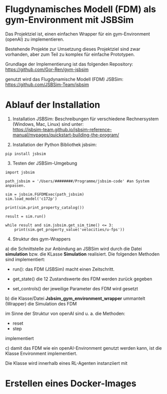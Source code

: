 # Flugdynamisches Modell (FDM) als gym-Environment mit JSBSim

Das Projektziel ist, einen einfachen Wrapper für ein gym-Environment (openAI) zu implementieren.

Bestehende Projekte zur Umsetzung dieses Projektziel sind zwar vorhanden, aber zum Teil zu komplex für einfache Prototypen.

Grundlage der Implementierung ist das folgenden Repository: https://github.com/Gor-Ren/gym-jsbsim

genutzt wird das Flugdynamische Modell (FDM) JSBSim: https://github.com/JSBSim-Team/jsbsim


# Ablauf der Installation
1. Installation JSBSim:
Beschreibungen für verschiedene Rechnersystem (Windows, Mac, Linux) sind unter:<br>
   https://jsbsim-team.github.io/jsbsim-reference-manual/mypages/quickstart-building-the-program/
  
 
2. Installation der Python Bibliothek jsbsim: <br>
```
pip install jsbsim
```


3. Testen der JSBSim-Umgebung
```
import jsbsim

path_jsbsim = '/Users/########/Programme/jsbsim-code' #an System anpassen.

sim = jsbsim.FGFDMExec(path_jsbsim)
sim.load_model('c172p')

print(sim.print_property_catalog())

result = sim.run()

while result and sim.jsbsim.get_sim_time() <= 3:
    print(sim.get_property_value('velocities/u-fps'))
```

4. Struktur des gym-Wrappers

a) die Schnittstelle zur Anbindung an JSBSim wird durch die Datei **simulation** bzw. die KLasse **Simulation** realisiert. Die folgenden Methoden sind implementiert:

* run():
das FDM (JSBSim) macht einen Zeitschritt.
  
* get_state()
die 12 Zustandswerte des FDM werden zurück gegeben
  
* set_controls()
der jeweilige Parameter des FDM wird gesetzt
  
b) die Klasse/Datei **Jsbsim_gym_environment_wrapper** ummantelt (Wrapper) die Simulation des FDM

im Sinne der Struktur von openAI sind u. a. die Methoden: 

* reset
* step

implementiert

c) damit das FDM wie ein openAI-Environment genutzt werden kann, ist die Klasse Environment implementiert.

Die Klasse wird innerhalb eines RL-Agenten instanziiert mit  






# Erstellen eines Docker-Images
